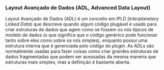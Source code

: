 ### Layout Avançado de Dados (ADL, Advanced Data Layout)

Layout Avançado de Dados (ADL) é um conceito em IPLD (_Interplanetary Linked Data_) que descreve quando algum código plugável é usado para criar estruturas de dados que agem como se fossem os nós típicos de modelo de dados (o que significa que o código genérico pode funcionar tanto sobre eles como sobre os nós simples), enquanto possui uma estrutura interna que é gerenciada pelo código do _plugin_. As ADLs são normalmente usadas para fazer coisas como criar grandes estruturas de dados fragmentadas que podem ser acessadas da mesma maneira que estruturas mais simples, mas a definição é bastante aberta.
